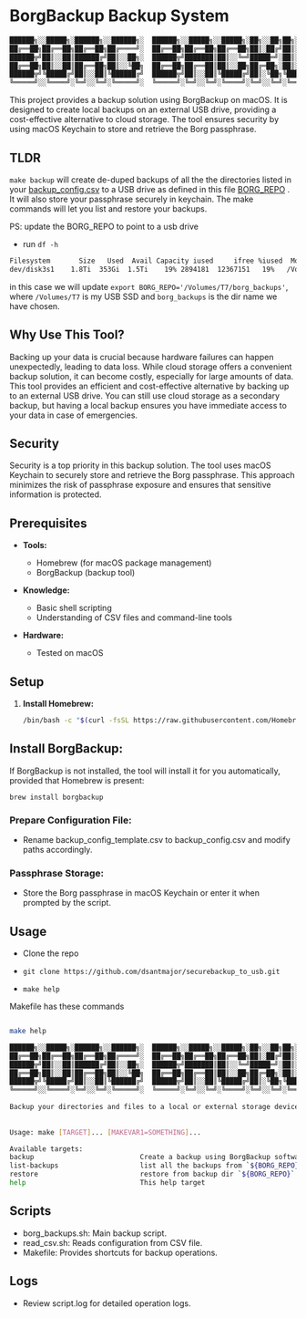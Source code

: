 # BorgBackup Backup System
```bash
██████╗░░█████╗░██████╗░░██████╗░  ██████╗░░█████╗░░█████╗░██╗░░██╗██╗░░░██╗██████╗░░██████╗
██╔══██╗██╔══██╗██╔══██╗██╔════╝░  ██╔══██╗██╔══██╗██╔══██╗██║░██╔╝██║░░░██║██╔══██╗██╔════╝
██████╦╝██║░░██║██████╔╝██║░░██╗░  ██████╦╝███████║██║░░╚═╝█████═╝░██║░░░██║██████╔╝╚█████╗░
██╔══██╗██║░░██║██╔══██╗██║░░╚██╗  ██╔══██╗██╔══██║██║░░██╗██╔═██╗░██║░░░██║██╔═══╝░░╚═══██╗
██████╦╝╚█████╔╝██║░░██║╚██████╔╝  ██████╦╝██║░░██║╚█████╔╝██║░╚██╗╚██████╔╝██║░░░░░██████╔╝
╚═════╝░░╚════╝░╚═╝░░╚═╝░╚═════╝░  ╚═════╝░╚═╝░░╚═╝░╚════╝░╚═╝░░╚═╝░╚═════╝░╚═╝░░░░░╚═════╝░ 
```

This project provides a backup solution using BorgBackup on macOS. It is designed to create local backups on an external USB drive, providing a cost-effective alternative to cloud storage. The tool ensures security by using macOS Keychain to store and retrieve the Borg passphrase.

## TLDR

`make backup` will create de-duped backups of all the the directories listed in your [backup_config.csv](./backup_config_template.csv) to a USB drive as defined in this file [BORG_REPO](./borg_backups.sh) . It will also store your passphrase securely in keychain. The make commands will let you list and restore your backups.

PS: update the BORG_REPO to point to a usb drive
- run `df -h`
```bash
Filesystem       Size   Used  Avail Capacity iused     ifree %iused  Mounted on
dev/disk3s1    1.8Ti  353Gi  1.5Ti    19% 2894181  12367151   19%   /Volumes/T7
```
in this case we will update `export BORG_REPO='/Volumes/T7/borg_backups'`, where `/Volumes/T7` is my USB SSD and `borg_backups` is the dir name we have chosen.

## Why Use This Tool?

Backing up your data is crucial because hardware failures can happen unexpectedly, leading to data loss. While cloud storage offers a convenient backup solution, it can become costly, especially for large amounts of data. This tool provides an efficient and cost-effective alternative by backing up to an external USB drive. You can still use cloud storage as a secondary backup, but having a local backup ensures you have immediate access to your data in case of emergencies.


## Security

Security is a top priority in this backup solution. The tool uses macOS Keychain to securely store and retrieve the Borg passphrase. This approach minimizes the risk of passphrase exposure and ensures that sensitive information is protected.

## Prerequisites

- **Tools:**
  - Homebrew (for macOS package management)
  - BorgBackup (backup tool)

- **Knowledge:**
  - Basic shell scripting
  - Understanding of CSV files and command-line tools

- **Hardware:**
  - Tested on macOS

## Setup

1. **Install Homebrew:**
   ```sh
   /bin/bash -c "$(curl -fsSL https://raw.githubusercontent.com/Homebrew/install/HEAD/install.sh)"```


## Install BorgBackup: 
If BorgBackup is not installed, the tool will install it for you automatically, provided that Homebrew is present:

```brew install borgbackup```

### Prepare Configuration File:
- Rename backup_config_template.csv to backup_config.csv and modify paths accordingly.

### Passphrase Storage:
- Store the Borg passphrase in macOS Keychain or enter it when prompted by the script.

## Usage

- Clone the repo
 
-  `git clone https://github.com/dsantmajor/securebackup_to_usb.git`
- `make help`
  
Makefile has these commands
```bash

make help

██████╗░░█████╗░██████╗░░██████╗░  ██████╗░░█████╗░░█████╗░██╗░░██╗██╗░░░██╗██████╗░░██████╗
██╔══██╗██╔══██╗██╔══██╗██╔════╝░  ██╔══██╗██╔══██╗██╔══██╗██║░██╔╝██║░░░██║██╔══██╗██╔════╝
██████╦╝██║░░██║██████╔╝██║░░██╗░  ██████╦╝███████║██║░░╚═╝█████═╝░██║░░░██║██████╔╝╚█████╗░
██╔══██╗██║░░██║██╔══██╗██║░░╚██╗  ██╔══██╗██╔══██║██║░░██╗██╔═██╗░██║░░░██║██╔═══╝░░╚═══██╗
██████╦╝╚█████╔╝██║░░██║╚██████╔╝  ██████╦╝██║░░██║╚█████╔╝██║░╚██╗╚██████╔╝██║░░░░░██████╔╝
╚═════╝░░╚════╝░╚═╝░░╚═╝░╚═════╝░  ╚═════╝░╚═╝░░╚═╝░╚════╝░╚═╝░░╚═╝░╚═════╝░╚═╝░░░░░╚═════╝░ 
 
Backup your directories and files to a local or external storage device
 
 
Usage: make [TARGET]... [MAKEVAR1=SOMETHING]...

Available targets:
backup                          Create a backup using BorgBackup software
list-backups                    list all the backups from `${BORG_REPO}`
restore                         restore from backup dir `${BORG_REPO}`
help                            This help target
```

## Scripts

- borg_backups.sh: Main backup script.
- read_csv.sh: Reads configuration from CSV file.
- Makefile: Provides shortcuts for backup operations.

## Logs

- Review script.log for detailed operation logs.
